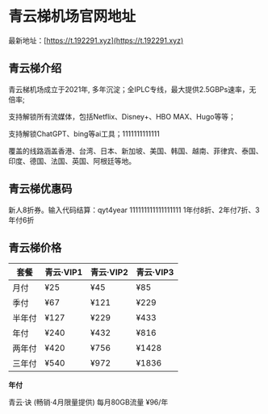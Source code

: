 # 青云梯机场官网地址

最新地址：[https://t.192291.xyz](https://t.192291.xyz)

## 青云梯介绍

青云梯机场成立于2021年, 多年沉淀；全IPLC专线，最大提供2.5GBPs速率，无倍率;

支持解锁所有流媒体，包括Netflix、Disney+、HBO MAX、Hugo等等；

支持解锁ChatGPT、bing等ai工具；1111111111111

覆盖的线路涵盖香港、台湾、日本、新加坡、美国、韩国、越南、菲律宾、泰国、印度、德国、法国、英国、阿根廷等地。

## 青云梯优惠码

新人8折券。输入代码结算：qyt4year
111111111111111111
1年付8折、2年付7折、3年付6折

## 青云梯价格

|套餐|青云·VIP1|青云·VIP2|青云·VIP3|
|----|----|----|----|
|月付|¥25|¥45|¥85|
|季付|¥67|¥121|¥229|
|半年付|¥127|¥229|¥433|
|年付|¥240|¥432|¥816|
|两年付|¥420|¥756|¥1428|
|三年付|¥540|¥972|¥1836|

**年付**

青云·诀 (畅销·4月限量提供) 每月80GB流量  ¥96/年
